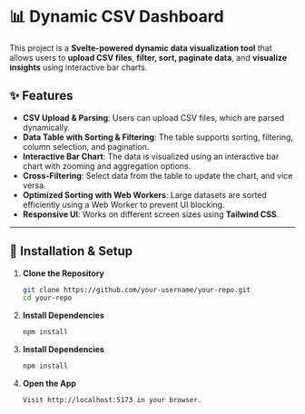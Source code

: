 # 📊 Dynamic CSV Dashboard

This project is a **Svelte-powered dynamic data visualization tool** that allows users to **upload CSV files**, **filter, sort, paginate data**, and **visualize insights** using interactive bar charts.

## ✨ Features

-  **CSV Upload & Parsing**: Users can upload CSV files, which are parsed dynamically.
-  **Data Table with Sorting & Filtering**: The table supports sorting, filtering, column selection, and pagination.
-  **Interactive Bar Chart**: The data is visualized using an interactive bar chart with zooming and aggregation options.
-  **Cross-Filtering**: Select data from the table to update the chart, and vice versa.
-  **Optimized Sorting with Web Workers**: Large datasets are sorted efficiently using a Web Worker to prevent UI blocking.
-  **Responsive UI**: Works on different screen sizes using **Tailwind CSS**.

---

## 🚀 Installation & Setup

1. **Clone the Repository**
   ```sh
   git clone https://github.com/your-username/your-repo.git
   cd your-repo
   
2. **Install Dependencies**
   ```sh
   npm install
   
3. **Install Dependencies**
   ```sh
   npm install

4. **Open the App**
   ```sh
   Visit http://localhost:5173 in your browser.


















